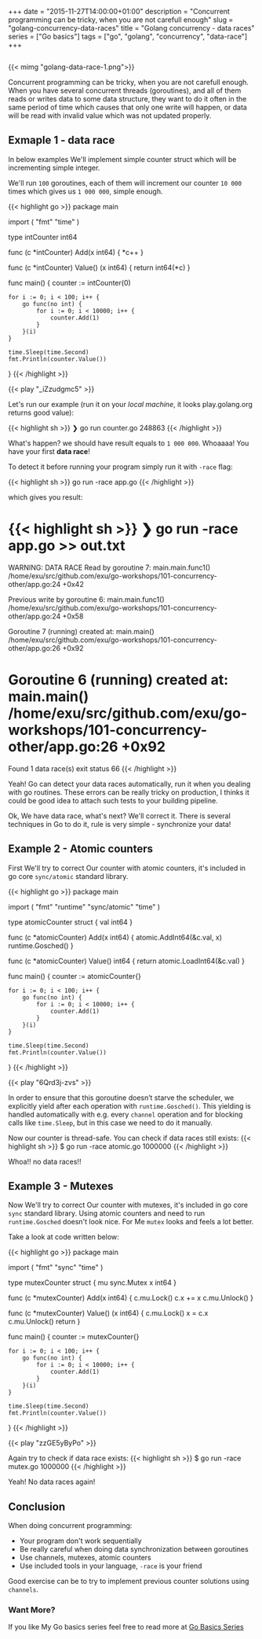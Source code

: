 +++
date = "2015-11-27T14:00:00+01:00"
description = "Concurrent programming can be tricky, when you are not carefull enough"
slug = "golang-concurrency-data-races"
title = "Golang concurrency - data races"
series = ["Go basics"]
tags = ["go", "golang", "concurrency", "data-race"]
+++

<img class="main" src="">

{{< mimg "golang-data-race-1.png">}}

Concurrent programming can be tricky, when you are not carefull enough. When you have
several concurrent threads (goroutines), and all of them reads or writes data to some
data structure, they want to do it often in the same period of time which causes that
only one write will happen, or data will be read with invalid value which was not
updated properly.

## Exmaple 1 - data race

In below examples We'll implement simple counter struct which will be incrementing
simple integer.

We'll run `100` goroutines, each of them will increment our counter `10 000` times
which gives us `1 000 000`, simple enough.

{{< highlight go >}}
package main

import (
	"fmt"
	"time"
)

type intCounter int64

func (c *intCounter) Add(x int64) {
	*c++
}

func (c *intCounter) Value() (x int64) {
	return int64(*c)
}

func main() {
	counter := intCounter(0)

	for i := 0; i < 100; i++ {
		go func(no int) {
			for i := 0; i < 10000; i++ {
				counter.Add(1)
			}
		}(i)
	}

	time.Sleep(time.Second)
	fmt.Println(counter.Value())

}
{{< /highlight >}}


{{< play "_iZzudgmc5" >}}

Let's run our example (run it on your *local machine*, it looks play.golang.org returns good value):

{{< highlight sh >}}
❯ go run counter.go
248863
{{< /highlight >}}


What's happen? we should have result equals to `1 000 000`.
Whoaaaa! You have your first <strong>data race</strong>!


To detect it before running your program simply run it with `-race` flag:

{{< highlight sh >}}
go run -race app.go
{{< /highlight >}}


which gives you result:

{{< highlight sh >}}
❯ go run -race app.go >> out.txt
==================
WARNING: DATA RACE
Read by goroutine 7:
  main.main.func1()
      /home/exu/src/github.com/exu/go-workshops/101-concurrency-other/app.go:24 +0x42

Previous write by goroutine 6:
  main.main.func1()
      /home/exu/src/github.com/exu/go-workshops/101-concurrency-other/app.go:24 +0x58

Goroutine 7 (running) created at:
  main.main()
      /home/exu/src/github.com/exu/go-workshops/101-concurrency-other/app.go:26 +0x92

Goroutine 6 (running) created at:
  main.main()
      /home/exu/src/github.com/exu/go-workshops/101-concurrency-other/app.go:26 +0x92
==================
Found 1 data race(s)
exit status 66
{{< /highlight >}}

Yeah! Go can detect your data races automatically, run it when you dealing with go routines. These errors can be really tricky on production, I thinks it could be good idea to attach such tests to your building pipeline.

Ok, We have data race, what's next? We'll correct it. There is several techniques in Go
to do it, rule is very simple - synchronize your data!



## Example 2 - Atomic counters

First We'll try to correct Our counter with atomic counters, it's included in go core `sync/atomic` standard library.

{{< highlight go >}}
package main

import (
	"fmt"
	"runtime"
	"sync/atomic"
	"time"
)

type atomicCounter struct {
	val int64
}

func (c *atomicCounter) Add(x int64) {
	atomic.AddInt64(&c.val, x)
	runtime.Gosched()
}

func (c *atomicCounter) Value() int64 {
	return atomic.LoadInt64(&c.val)
}

func main() {
	counter := atomicCounter{}

	for i := 0; i < 100; i++ {
		go func(no int) {
			for i := 0; i < 10000; i++ {
				counter.Add(1)
			}
		}(i)
	}

	time.Sleep(time.Second)
	fmt.Println(counter.Value())
}
{{< /highlight >}}

{{< play "6Qrd3j-zvs" >}}

In order to ensure that this goroutine doesn’t starve the scheduler, we
explicitly yield after each operation with `runtime.Gosched()`. This
yielding is handled automatically with e.g. every `channel` operation and
for blocking calls like `time.Sleep`, but in this case we need to do it
manually.

Now our counter is thread-safe. You can check if data races still exists:
{{< highlight sh >}}
$ go run -race atomic.go
1000000
{{< /highlight >}}

Whoa!! no data races!!

## Example 3 - Mutexes

Now We'll try to correct Our counter with mutexes, it's included in go core `sync` standard library. Using atomic counters and need to run `runtime.Gosched` doesn't look nice. For
Me `mutex` looks and feels a lot better.

Take a look at code written below:

{{< highlight go >}}
package main

import (
	"fmt"
	"sync"
	"time"
)

type mutexCounter struct {
	mu sync.Mutex
	x  int64
}

func (c *mutexCounter) Add(x int64) {
	c.mu.Lock()
	c.x += x
	c.mu.Unlock()
}

func (c *mutexCounter) Value() (x int64) {
	c.mu.Lock()
	x = c.x
	c.mu.Unlock()
	return
}

func main() {
	counter := mutexCounter{}

	for i := 0; i < 100; i++ {
		go func(no int) {
			for i := 0; i < 10000; i++ {
				counter.Add(1)
			}
		}(i)
	}

	time.Sleep(time.Second)
	fmt.Println(counter.Value())

}
{{< /highlight >}}

{{< play "zzGE5yByPo" >}}

Again try to check if data race exists:
{{< highlight sh >}}
$ go run -race mutex.go
1000000
{{< /highlight >}}

Yeah! No data races again!


## Conclusion

When doing concurrent programming:

- Your program don't work sequentially
- Be really careful when doing data synchronization between goroutines
- Use channels, mutexes, atomic counters
- Use included tools in your language, `-race` is your friend

Good exercise can be to try to implement previous counter solutions using `channels`.


### Want More?

If you like My Go basics series feel free to read more at [Go Basics Series](/series/go-basics/)
